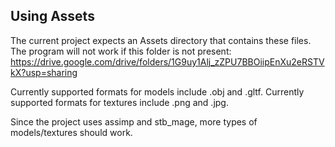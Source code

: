 ## Using Assets

The current project expects an Assets directory that contains these files. The program will not work if this folder is not present:
https://drive.google.com/drive/folders/1G9uy1Alj_zZPU7BBOiipEnXu2eRSTVkX?usp=sharing

Currently supported formats for models include .obj and .gltf. 
Currently supported formats for textures include .png and .jpg.

Since the project uses assimp and stb_mage, more types of models/textures should work.

